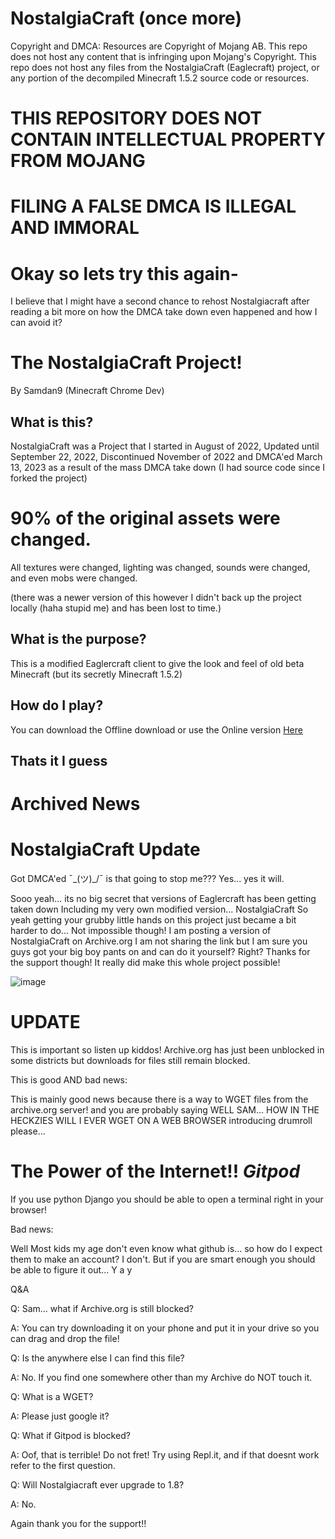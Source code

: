 # NostalgiaCraft (once more)
Copyright and DMCA: Resources are Copyright of Mojang AB. This repo does not host any content that is infringing upon Mojang's Copyright. This repo does not host any files from the NostalgiaCraft (Eaglecraft) project, or any portion of the decompiled Minecraft 1.5.2 source code or resources.

# THIS REPOSITORY DOES NOT CONTAIN INTELLECTUAL PROPERTY FROM MOJANG
# FILING A FALSE DMCA IS ILLEGAL AND IMMORAL

# Okay so lets try this again-

I believe that I might have a second chance to rehost Nostalgiacraft after reading a bit more on how the DMCA take down even happened and how I can avoid it?

# The NostalgiaCraft Project!
 By Samdan9 (Minecraft Chrome Dev)

## What is this?

NostalgiaCraft was a Project that I started in August of 2022, Updated until September 22, 2022, Discontinued November of 2022 and DMCA'ed March 13, 2023 as a result of the mass DMCA take down (I had source code since I forked the project)

# 90% of the original assets were changed.

All textures were changed, lighting was changed, sounds were changed, and even mobs were changed.

(there was a newer version of this however I didn't back up the project locally (haha stupid me) and has been lost to time.)

## What is the purpose?

This is a modified Eaglercraft client to give the look and feel of old beta Minecraft (but its secretly Minecraft 1.5.2)

## How do I play?

You can download the Offline download or use the Online version <a href="https://minecraftchromedev.github.io/NostalgiaCrafted/">Here</a>

## Thats it I guess




















# Archived News

# NostalgiaCraft Update
Got DMCA'ed ¯\_(ツ)_/¯ is that going to stop me??? Yes... yes it will.

Sooo yeah... its no big secret that versions of Eaglercraft has been getting taken down
Including my very own modified version...
NostalgiaCraft
So yeah getting your grubby little hands on this project just became a bit harder to do...
Not impossible though!
I am posting a version of NostalgiaCraft on Archive.org
I am not sharing the link but I am sure you guys got your big boy pants on and can do it yourself?
Right?
Thanks for the support though! It really did make this whole project possible!

![image](https://user-images.githubusercontent.com/89487442/226748055-80f2e8a3-27d8-436e-a8ac-c67db20adcf1.png)

# UPDATE

This is important so listen up kiddos! Archive.org has just been unblocked in some districts but downloads for files still remain blocked.

This is good AND bad news:

This is mainly good news because there is a way to WGET files from the archive.org server!
and you are probably saying
WELL SAM... HOW IN THE HECKZIES WILL I EVER WGET ON A WEB BROWSER
introducing drumroll please...

# The Power of the Internet!! *Gitpod*

If you use python Django you should be able to open a terminal right in your browser!

Bad news:

Well Most kids my age don't even know what github is... so how do I expect them to make an account?
I don't.
But if you are smart enough you should be able to figure it out...
Y a y

Q&A

Q: Sam... what if Archive.org is still blocked?

A: You can try downloading it on your phone and put it in your drive so you can drag and drop the file!

Q: Is the anywhere else I can find this file?

A: No. If you find one somewhere other than my Archive do NOT touch it.

Q: What is a WGET?

A: Please just google it?

Q: What if Gitpod is blocked?

A: Oof, that is terrible! Do not fret! Try using Repl.it, and if that doesnt work refer to the first question.

Q: Will Nostalgiacraft ever upgrade to 1.8?

A: No.

Again thank you for the support!!
